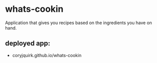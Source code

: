 # whats-cookin
Application that gives you recipes based on the ingredients you have on hand.

## deployed app:
* coryjquirk.github.io/whats-cookin
